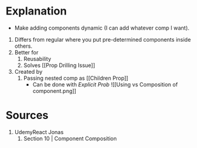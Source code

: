 # Explanation
- Make adding components dynamic (I can add whatever comp I want).
1. Differs from regular where you put pre-determined components inside others.
2. Better for
    1. Reusability
    2. Solves [[Prop Drilling Issue]]
3. Created by
    1. Passing nested comp as [[Children Prop]]
	    - Can be done with  _Explicit Prob_
        ![[Using vs Composition of component.png]]

# Sources
1. UdemyReact Jonas
	1. Section 10 | Component Composition
